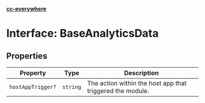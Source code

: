 [**cc-everywhere**](../../../../../index.md)

<HorizontalLine />

# Interface: BaseAnalyticsData

## Properties

| Property | Type | Description |
| ------ | ------ | ------ |
| `hostAppTrigger?` | `string` | The action within the host app that triggered the module. |
